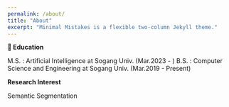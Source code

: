 ```yaml
---
permalink: /about/
title: "About"
excerpt: "Minimal Mistakes is a flexible two-column Jekyll theme."
---
```



**:school: Education**

 M.S. : Artificial Intelligence at Sogang Univ. (Mar.2023 - )
 B.S. : Computer Science and Engineering at Sogang Univ. (Mar.2019 - Present)

**Research Interest**

 Semantic Segmentation
